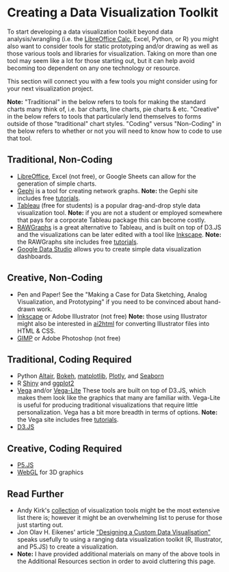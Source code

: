 # Creating a Data Visualization Toolkit 

To start developing a data visualization toolkit beyond data analysis/wrangling (i.e. the [LibreOffice Calc](https://www.libreoffice.org/), Excel, Python, or R) you might also want to consider tools for static prototyping and/or drawing as well as those various tools and libraries for visualization. Taking on more than one tool may seem like a lot for those starting out, but it can help avoid becoming too dependent on any one technology or resource. 

This section will connect you with a few tools you might consider using for your next visualization project.

**Note:** "Traditional" in the below refers to tools for making the standard charts many think of, i.e. bar charts, line charts, pie charts & etc. "Creative" in the below refers to tools that  particularly lend themselves to forms outside of those "traditional" chart styles. "Coding" versus "Non-Coding" in the below refers to whether or not you will need to know how to code to use that tool. 

## Traditional, Non-Coding  
- [LibreOffice](https://www.libreoffice.org/), Excel (not free), or Google Sheets can allow for the generation of simple charts. 
- [Gephi](https://gephi.org/) is a tool for creating network graphs. **Note:** the Gephi site includes free [tutorials](https://gephi.org/users/). 
- [Tableau](https://www.tableau.com/) (free for students) is a popular drag-and-drop style data visualization tool. **Note:** if you are not a student or employed somewhere that pays for a corporate Tableau package this can become costly. 
- [RAWGraphs](https://rawgraphs.io/) is a great alternative to Tableau, and is built on top of D3.JS and the visualizations can be later edited with a tool like [Inkscape](https://inkscape.org/). **Note:** the RAWGraphs site includes free [tutorials](https://rawgraphs.io/learning).
- [Google Data Studio](https://datastudio.google.com/overview) allows you to create simple data visualization dashboards.

## Creative, Non-Coding 
- Pen and Paper! See the "Making a Case for Data Sketching, Analog Visualization, and Prototyping" if you need to be convinced about hand-drawn work. 
- [Inkscape](https://inkscape.org/) or Adobe Illustrator (not free) **Note:** those using Illustrator might also be interested in [ai2html](http://ai2html.org/) for converting Illustrator files into HTML & CSS.
- [GIMP](https://www.gimp.org/) or Adobe Photoshop (not free) 

## Traditional, Coding Required 
- Python [Altair](https://altair-viz.github.io/#), [Bokeh](https://docs.bokeh.org/en/latest/), [matplotlib](https://matplotlib.org/), [Plotly](https://plotly.com/), and [Seaborn](https://seaborn.pydata.org/)   
- R [Shiny](https://shiny.rstudio.com/) and [ggplot2](https://ggplot2.tidyverse.org/)
- [Vega](https://vega.github.io/vega/) and/or [Vega-Lite](https://vega.github.io/vega-lite/) These tools are built on top of D3.JS, which makes them look like the graphics that many are familiar with. Vega-Lite is useful for producing traditional visualizations that require little personalization. Vega has a bit more breadth in terms of options.  **Note:** the Vega site includes free [tutorials](https://vega.github.io/vega/tutorials/).   
- [D3.JS](https://d3js.org/)

## Creative, Coding Required 
- [P5.JS](https://p5js.org/)
- [WebGL](https://get.webgl.org/) for 3D graphics 

## Read Further
- Andy Kirk's [collection](https://www.visualisingdata.com/resources/) of visualization tools might be the most extensive list there is; however it might be an overwhelming list to peruse for those just starting out. 
- Jon Olav H. Eikenes' article ["Designing a Custom Data Visualisation"](https://medium.com/nightingale/designing-a-custom-data-visualisation-433e50908459) speaks usefully to using a ranging data visualization toolkit (R, Illustrator, and P5.JS) to create a visualization. 
- **Note:** I have provided additional materials on many of the above tools in the Additional Resources section in order to avoid cluttering this page. 
